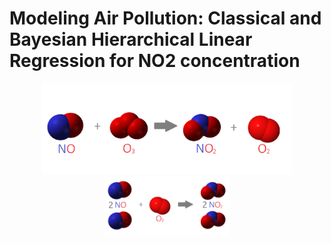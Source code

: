 # Modeling Air Pollution: Classical and Bayesian Hierarchical Linear Regression for NO2 concentration
<center>
  <img src="reaction.png" width="400">
<img src="reaction2.png" width="200">
</center>
